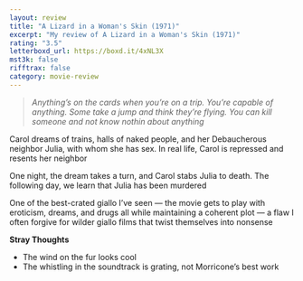 ```yaml
---
layout: review
title: "A Lizard in a Woman's Skin (1971)"
excerpt: "My review of A Lizard in a Woman's Skin (1971)"
rating: "3.5"
letterboxd_url: https://boxd.it/4xNL3X
mst3k: false
rifftrax: false
category: movie-review
---
```


<blockquote><i>Anything’s on the cards when you’re on a trip. You’re capable of anything. Some take a jump and think they’re flying. You can kill someone and not know nothin about anything</i></blockquote>Carol dreams of trains, halls of naked people, and her Debaucherous neighbor Julia, with whom she has sex. In real life, Carol is repressed and resents her neighbor

One night, the dream takes a turn, and Carol stabs Julia to death. The following day, we learn that Julia has been murdered

One of the best-crated giallo I’ve seen — the movie gets to play with eroticism, dreams, and drugs all while maintaining a coherent plot — a flaw I often forgive for wilder giallo films that twist themselves into nonsense

<b>Stray Thoughts</b>

- The wind on the fur looks cool
- The whistling in the soundtrack is grating, not Morricone’s best work
